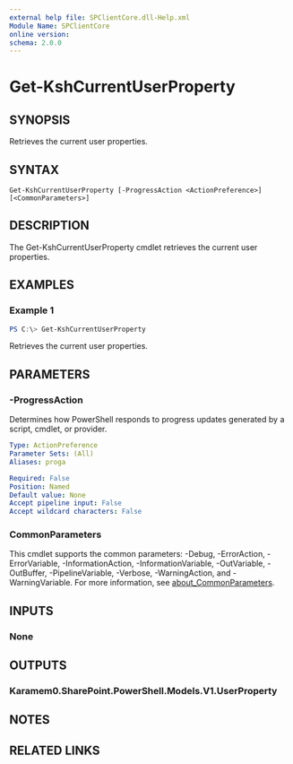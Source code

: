 ```yaml
---
external help file: SPClientCore.dll-Help.xml
Module Name: SPClientCore
online version:
schema: 2.0.0
---
```


# Get-KshCurrentUserProperty

## SYNOPSIS
Retrieves the current user properties.

## SYNTAX

```
Get-KshCurrentUserProperty [-ProgressAction <ActionPreference>] [<CommonParameters>]
```

## DESCRIPTION
The Get-KshCurrentUserProperty cmdlet retrieves the current user properties.

## EXAMPLES

### Example 1
```powershell
PS C:\> Get-KshCurrentUserProperty
```

Retrieves the current user properties.

## PARAMETERS

### -ProgressAction
Determines how PowerShell responds to progress updates generated by a script, cmdlet, or provider.

```yaml
Type: ActionPreference
Parameter Sets: (All)
Aliases: proga

Required: False
Position: Named
Default value: None
Accept pipeline input: False
Accept wildcard characters: False
```

### CommonParameters
This cmdlet supports the common parameters: -Debug, -ErrorAction, -ErrorVariable, -InformationAction, -InformationVariable, -OutVariable, -OutBuffer, -PipelineVariable, -Verbose, -WarningAction, and -WarningVariable. For more information, see [about_CommonParameters](http://go.microsoft.com/fwlink/?LinkID=113216).

## INPUTS

### None

## OUTPUTS

### Karamem0.SharePoint.PowerShell.Models.V1.UserProperty

## NOTES

## RELATED LINKS
